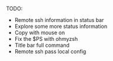 TODO: 

* Remote ssh information in status bar
* Explore some more status information
* Copy with mouse on
* Fix the $PS with ohmyzsh
* Title bar full command
* Remote ssh pass local config
